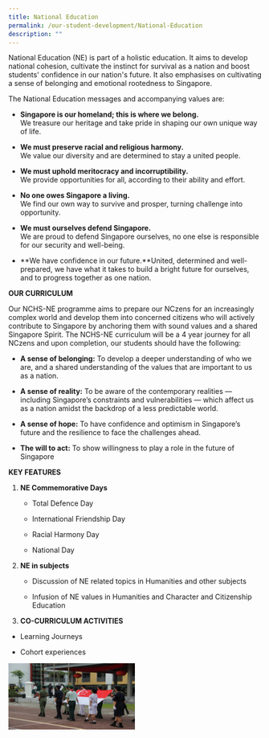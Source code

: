 ```yaml
---
title: National Education
permalink: /our-student-development/National-Education
description: ""
---
```

National Education (NE) is part of a holistic education. It aims to develop national cohesion, cultivate the instinct for survival as a nation and boost students' confidence in our nation's future. It also emphasises on cultivating a sense of belonging and emotional rootedness to Singapore.

The National Education messages and accompanying values are:

*   **Singapore is our homeland; this is where we belong.**  
    We treasure our heritage and take pride in shaping our own unique way of life.
    
*   **We must preserve racial and religious harmony.**  
    We value our diversity and are determined to stay a united people.
    
*   **We must uphold meritocracy and incorruptibility.**  
    We provide opportunities for all, according to their ability and effort.
    
*   **No one owes Singapore a living.**  
    We find our own way to survive and prosper, turning challenge into opportunity.
    
*   **We must ourselves defend Singapore.**  
    We are proud to defend Singapore ourselves, no one else is responsible for our security and well-being.
    
*   **We have confidence in our future.**United, determined and well-prepared, we have what it takes to build a bright future for ourselves, and to progress together as one nation.
    

  

**OUR CURRICULUM**

Our NCHS-NE programme aims to prepare our NCzens for an increasingly complex world and develop them into concerned citizens who will actively contribute to Singapore by anchoring them with sound values and a shared Singapore Spirit. The NCHS-NE curriculum will be a 4 year journey for all NCzens and upon completion, our students should have the following: 

*   **A sense of belonging:** To develop a deeper understanding of who we are, and a shared understanding of the values that are important to us as a nation. 
    
*   **A sense of reality:** To be aware of the contemporary realities — including Singapore’s constraints and vulnerabilities — which affect us as a nation amidst the backdrop of a less predictable world. 
    
*   **A sense of hope:** To have confidence and optimism in Singapore’s future and the resilience to face the challenges ahead. 
    
*   **The will to act:** To show willingness to play a role in the future of Singapore
    

  

**KEY FEATURES**


1.  **NE Commemorative Days**
    
    *   Total Defence Day
        
    *   International Friendship Day
        
    *   Racial Harmony Day
        
    *   National Day
        

2.  **NE in subjects**
    
    *   Discussion of NE related topics in Humanities and other subjects
        
    *   Infusion of NE values in Humanities and Character and Citizenship Education
        

3.  **CO-CURRICULUM ACTIVITIES**
    

*   Learning Journeys
    
*   Cohort experiences

<img src="/images/ne1.jpeg" 
     style="width:50%;float:left">